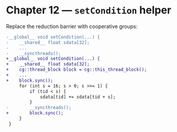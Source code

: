 # Chapter 12 — `setCondition` helper

Replace the reduction barrier with cooperative groups:

```diff
-__global__ void setCondition(...) {
-    __shared__ float sdata[32];
-    ...
-    __syncthreads();
+__global__ void setCondition(...) {
+    __shared__ float sdata[32];
+    cg::thread_block block = cg::this_thread_block();
+    ...
+    block.sync();
     for (int s = 16; s > 0; s >>= 1) {
         if (tid < s) {
             sdata[tid] += sdata[tid + s];
         }
-        __syncthreads();
+        block.sync();
     }
 }
```

